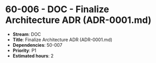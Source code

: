 # 60-006 - DOC - Finalize Architecture ADR (ADR-0001.md)
- **Stream**: DOC
- **Title**: Finalize Architecture ADR (ADR-0001.md)
- **Dependencies**: 50-007
- **Priority**: P1
- **Estimated hours**: 2

